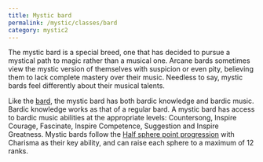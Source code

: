 ```yaml
---
title: Mystic bard
permalink: /mystic/classes/bard
category: mystic2
---
```

The mystic bard is a special breed, one that has decided to pursue a
mystical path to magic rather than a musical one. Arcane bards sometimes
view the mystic version of themselves with suspicion or even pity,
believing them to lack complete mastery over their music. Needless to
say, mystic bards feel differently about their musical talents.

Like the [bard](http://d20srd.org/srd/classes/bard.htm), the mystic bard
has both bardic knowledge and bardic music. Bardic knowledge works as
that of a regular bard. A mystic bard has access to bardic music
abilities at the appropriate levels: Countersong, Inspire Courage,
Fascinate, Inspire Competence, Suggestion and Inspire Greatness. Mystic
bards follow the [Half sphere point progression](/mystic/points/types)
with Charisma as their key ability, and can raise each sphere to a
maximum of 12 ranks.
